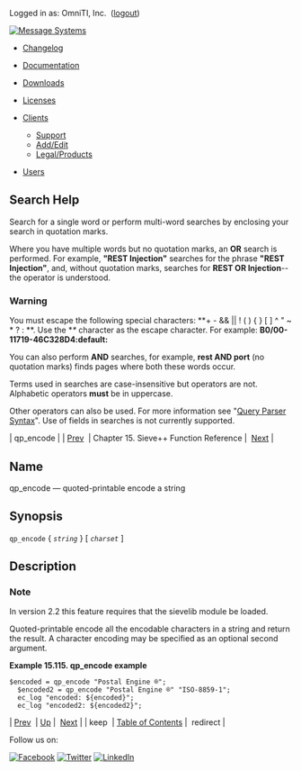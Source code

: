 Logged in as: OmniTI, Inc.  ([logout](https://support.messagesystems.com/logout.php))

[![Message Systems](https://support.messagesystems.com/images/ms-white205.png)](https://support.messagesystems.com/start.php) 

*   [Changelog](https://support.messagesystems.com/start.php?show=changelog)
*   [Documentation](https://support.messagesystems.com/docs/)
*   [Downloads](https://support.messagesystems.com/start.php)

*   [Licenses](https://support.messagesystems.com/license_summary.php)
*   <a href="">Clients</a>
    *   [Support](https://support.messagesystems.com/cs.php)
    *   [Add/Edit](https://support.messagesystems.com/edit_client.php)
    *   [Legal/Products](https://support.messagesystems.com/edit_products.php)
*   [Users](https://support.messagesystems.com/edit_customer.php)

## Search Help

Search for a single word or perform multi-word searches by enclosing your search in quotation marks.

Where you have multiple words but no quotation marks, an **OR** search is performed. For example, **"REST Injection"** searches for the phrase **"REST Injection"**, and, without quotation marks, searches for **REST OR Injection**--the operator is understood.

### Warning

You must escape the following special characters: **+ - && || ! ( ) { } [ ] ^ " ~ * ? : \**. Use the **\** character as the escape character. For example: **B0/00-11719-46C328D4\:default\:**

You can also perform **AND** searches, for example, **rest AND port** (no quotation marks) finds pages where both these words occur.

Terms used in searches are case-insensitive but operators are not. Alphabetic operators **must** be in uppercase.

Other operators can also be used. For more information see "[Query Parser Syntax](https://lucene.apache.org/core/old_versioned_docs/versions/3_0_0/queryparsersyntax.html)". Use of fields in searches is not currently supported.

| qp_encode |
| [Prev](sieve.ref.keep.php)  | Chapter 15. Sieve++ Function Reference |  [Next](sieve.ref.redirect.php) |

<a name="sieve.ref.qp_encode"></a>
## Name

qp_encode — quoted-printable encode a string

## Synopsis

`qp_encode` { *`string`* } [ *`charset`* ]

<a name="idp15796096"></a>
## Description

### Note

In version 2.2 this feature requires that the sievelib module be loaded.

Quoted-printable encode all the encodable characters in a string and return the result. A character encoding may be specified as an optional second argument.

<a name="example.ap_encode"></a>

**Example 15.115. qp_encode example**

```
$encoded = qp_encode "Postal Engine ®";
  $encoded2 = qp_encode "Postal Engine ®" "ISO-8859-1";
  ec_log "encoded: ${encoded}";
  ec_log "encoded2: ${encoded2}";
```

| [Prev](sieve.ref.keep.php)  | [Up](sieve.ref.php) |  [Next](sieve.ref.redirect.php) |
| keep  | [Table of Contents](index.php) |  redirect |

Follow us on:

[![Facebook](https://support.messagesystems.com/images/icon-facebook.png)](http://www.facebook.com/messagesystems) [![Twitter](https://support.messagesystems.com/images/icon-twitter.png)](http://twitter.com/#!/MessageSystems) [![LinkedIn](https://support.messagesystems.com/images/icon-linkedin.png)](http://www.linkedin.com/company/message-systems)